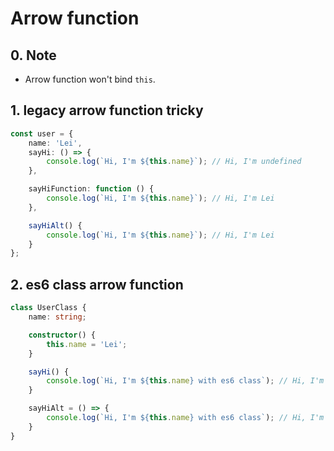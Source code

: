 # Arrow function

## 0. Note

- Arrow function won't bind `this`.

## 1. legacy arrow function tricky

```ts
const user = {
    name: 'Lei',
    sayHi: () => {
        console.log(`Hi, I'm ${this.name}`); // Hi, I'm undefined
    },

    sayHiFunction: function () {
        console.log(`Hi, I'm ${this.name}`); // Hi, I'm Lei
    },

    sayHiAlt() {
        console.log(`Hi, I'm ${this.name}`); // Hi, I'm Lei
    }
};
```

## 2. es6 class arrow function

```ts
class UserClass {
    name: string;

    constructor() {
        this.name = 'Lei';
    }

    sayHi() {
        console.log(`Hi, I'm ${this.name} with es6 class`); // Hi, I'm Lei with es6 class
    }

    sayHiAlt = () => {
        console.log(`Hi, I'm ${this.name} with es6 class`); // Hi, I'm Lei with es6 class
    }
}
```